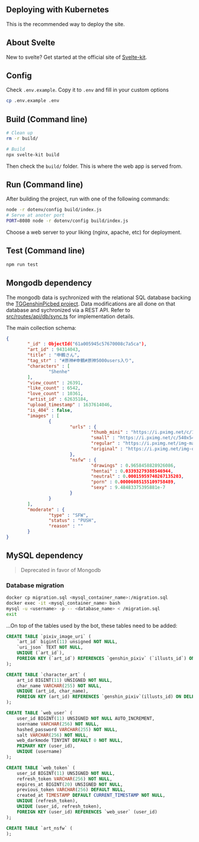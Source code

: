 ## Deploying with Kubernetes

This is the recommended way to deploy the site.

## About Svelte

New to svelte? Get started at the official site of [Svelte-kit](https://kit.svelte.dev/).

## Config

Check `.env.example`. Copy it to `.env` and fill in your custom options

```bash
cp .env.example .env
```

## Build (Command line)

```bash
# Clean up
rm -r build/

# Build
npx svelte-kit build
```

Then check the `build/` folder. This is where the web app is served from.

## Run (Command line)

After building the project, run with one of the following commands:

```bash
node -r dotenv/config build/index.js
# Serve at anoter port
PORT=8080 node -r dotenv/config build/index.js
```

Choose a web server to your liking (nginx, apache, etc) for deployment.

## Test (Command line)

```bash
npm run test
```

## Mongodb dependency

The mongodb data is sychronized with the relational SQL database backing the [TGGenshinPicbed project](https://github.com/luoshuijs/TGGenshinPicBed_Bot). Data modifications are all done on that database and sychronized via a REST API. Refer to [src/routes/api/db/sync.ts](src/routes/api/db/sync.ts) for implementation details.

The main collection schema:

```json
{
        "_id" : ObjectId("61a005945c57670008c7a5ca"),
        "art_id" : 94314043,
        "title" : "申鶴さん",
        "tag_str" : "#原神#申鶴#原神5000users入り",
        "characters" : [
                "Shenhe"
        ],
        "view_count" : 26391,
        "like_count" : 6542,
        "love_count" : 10361,
        "artist_id" : 62635184,
        "upload_timestamp" : 1637614046,
        "is_404" : false,
        "images" : [
                {
                        "urls" : {
                                "thumb_mini" : "https://i.pximg.net/c/128x128/custom-thumb/img/2021/11/23/05/47/26/94314043_p0_custom1200.jpg",
                                "small" : "https://i.pximg.net/c/540x540_70/img-master/img/2021/11/23/05/47/26/94314043_p0_master1200.jpg",
                                "regular" : "https://i.pximg.net/img-master/img/2021/11/23/05/47/26/94314043_p0_master1200.jpg",
                                "original" : "https://i.pximg.net/img-original/img/2021/11/23/05/47/26/94314043_p0.png"
                        },
                        "nsfw" : {
                                "drawings" : 0.9658458828926086,
                                "hentai" : 0.03393279388546944,
                                "neutral" : 0.00015959740267135203,
                                "porn" : 0.00006085155109758489,
                                "sexy" : 9.48483375395881e-7
                        }
                }
        ],
        "moderate" : {
                "type" : "SFW",
                "status" : "PUSH",
                "reason" : ""
        }
}
```

## MySQL dependency

> Deprecated in favor of Mongodb

### Database migration

```bash
docker cp migration.sql <mysql_container_name>:/migration.sql
docker exec -it <mysql_container_name> bash
mysql -u <username> -p -- <database_name> < /migration.sql
exit
```

...On top of the tables used by the bot, these tables need to be added:

```sql
CREATE TABLE `pixiv_image_uri` (
    `art_id` bigint(11) unsigned NOT NULL,
    `uri_json` TEXT NOT NULL,
    UNIQUE (`art_id`),
    FOREIGN KEY (`art_id`) REFERENCES `genshin_pixiv` (`illusts_id`) ON DELETE CASCADE
);
```

```sql
CREATE TABLE `character_art` (
    art_id BIGINT(11) UNSIGNED NOT NULL,
    char_name VARCHAR(255) NOT NULL,
    UNIQUE (art_id, char_name),
    FOREIGN KEY (art_id) REFERENCES `genshin_pixiv`(illusts_id) ON DELETE CASCADE
);
```

```sql
CREATE TABLE `web_user` (
    user_id BIGINT(11) UNSIGNED NOT NULL AUTO_INCREMENT,
    username VARCHAR(256) NOT NULL,
    hashed_password VARCHAR(255) NOT NULL,
    salt VARCHAR(256) NOT NULL,
    web_darkmode TINYINT DEFAULT 0 NOT NULL,
    PRIMARY KEY (user_id),
    UNIQUE (username)
);
```

```sql
CREATE TABLE `web_token` (
    user_id BIGINT(11) UNSIGNED NOT NULL,
    refresh_token VARCHAR(256) NOT NULL,
    expires_at BIGINT(20) UNSIGNED NOT NULL,
    previous_token VARCHAR(256) DEFAULT NULL,
    created_at TIMESTAMP DEFAULT CURRENT_TIMESTAMP NOT NULL,
    UNIQUE (refresh_token),
    UNIQUE (user_id, refresh_token),
    FOREIGN KEY (user_id) REFERENCES `web_user` (user_id)
);
```

```sql
CREATE TABLE `art_nsfw` (
);
```
